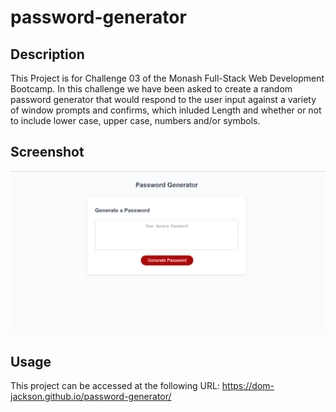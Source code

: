 # password-generator

## Description

This Project is for Challenge 03 of the Monash Full-Stack Web Development Bootcamp. In this challenge we have been asked to create a random password generator that would respond to the user input against a variety of window prompts and confirms, which inluded Length and whether or not to include lower case, upper case, numbers and/or symbols.

## Screenshot
<img src=".\Assets\ReadMe-Screenshot.png">

## Usage

This project can be accessed at the following URL:
https://dom-jackson.github.io/password-generator/